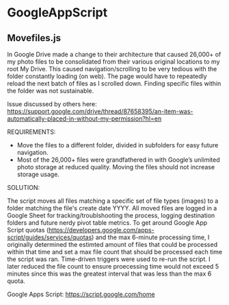 # GoogleAppScript

## Movefiles.js

In Google Drive made a change to their architecture that caused 26,000+ of my photo files to be consolidated from their various original locations to my root My Drive.
This caused navigation/scrolling to be very tedious with the folder constantly loading (on web). The page would have to repeatedly reload the next batch of files as I scrolled down. Finding specific files within the folder was not sustainable.

Issue discussed by others here:
https://support.google.com/drive/thread/87658395/an-item-was-automatically-placed-in-without-my-permission?hl=en

REQUIREMENTS: 
-	Move the files to a different folder, divided in subfolders for easy future navigation.
-	Most of the 26,000+ files were grandfathered in with Google’s unlimited photo storage at reduced quality. Moving the files should not increase storage usage.

SOLUTION:

The script moves all files matching a specific set of file types (images) to a folder matching the file's create date YYYY. 
All moved files are logged in a Google Sheet for tracking/troublshooting the process, logging destination folders and future nerdy pivot table metrics.
To get around Google App Script quotas (https://developers.google.com/apps-script/guides/services/quotas) and the max 6-minute processing time, 
I originally determined the estimted amount of files that could be processed within that time and set a max file count that should be processed each time the script was ran.
Time-driven triggers were used to re-run the script. I later reduced the file count to ensure proecessing time would not exceed 5 minutes since this was the greatest interval that was less than the max 6 quota.


Google Apps Script: https://script.google.com/home
